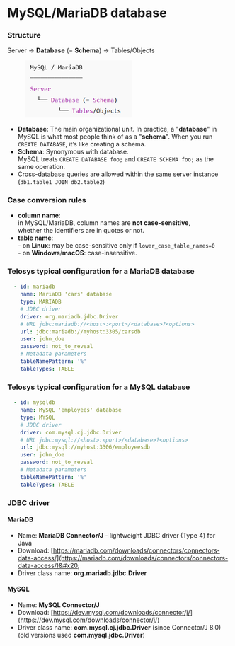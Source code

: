 # MySQL/MariaDB database

### Structure

Server → **Database** (= **Schema**) → Tables/Objects

<div align="left"><figure><img src="../.gitbook/assets/image (1).png" alt="" width="242"><figcaption></figcaption></figure></div>

* **Database**: The main organizational unit. In practice, a "**database**" in MySQL is what most people think of as a "**schema**". When you run `CREATE DATABASE`, it’s like creating a schema.
* **Schema**: Synonymous with database. \
  MySQL treats `CREATE DATABASE foo;` and `CREATE SCHEMA foo;` as the same operation.
* Cross-database queries are allowed within the same server instance (`db1.table1 JOIN db2.table2`)

### Case conversion rules

* **column name**: \
  in MySQL/MariaDB, column names are **not case-sensitive**, \
  whether the identifiers are in quotes or not.
* **table name**: \
  \- on **Linux**: may be case-sensitive only if  `lower_case_table_names=0`\
  \- on **Windows**/**macOS**:  case-insensitive.

### Telosys typical configuration for a MariaDB database

```yaml
  - id: mariadb
    name: MariaDB 'cars' database 
    type: MARIADB 
    # JDBC driver 
    driver: org.mariadb.jdbc.Driver
    # URL jdbc:mariadb://<host>:<port>/<database>?<options>
    url: jdbc:mariadb://myhost:3305/carsdb
    user: john_doe
    password: not_to_reveal
    # Metadata parameters
    tableNamePattern: '%'
    tableTypes: TABLE
```

### Telosys typical configuration for a MySQL database

```yaml
  - id: mysqldb
    name: MySQL 'employees' database 
    type: MYSQL 
    # JDBC driver 
    driver: com.mysql.cj.jdbc.Driver
    # URL jdbc:mysql://<host>:<port>/<database>?<options>
    url: jdbc:mysql://myhost:3306/employeesdb
    user: john_doe
    password: not_to_reveal
    # Metadata parameters
    tableNamePattern: '%'
    tableTypes: TABLE

```

### JDBC driver&#x20;

#### MariaDB

* Name:  **MariaDB Connector/J** - lightweight JDBC driver (Type 4) for Java
* Download:  [https://mariadb.com/downloads/connectors/connectors-data-access/](https://mariadb.com/downloads/connectors/connectors-data-access/)&#x20;
* Driver class name:  **org.mariadb.jdbc.Driver**

#### MySQL

* Name:  **MySQL Connector/J**&#x20;
* Download:  [https://dev.mysql.com/downloads/connector/j/](https://dev.mysql.com/downloads/connector/j/) &#x20;
* Driver class name:  **com.mysql.cj.jdbc.Driver**  (since Connector/J 8.0)\
  (old versions used **com.mysql.jdbc.Driver**)

